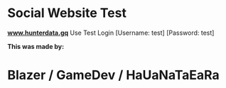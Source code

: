 # Social Website Test








**www.hunterdata.gq**
Use Test Login [Username: test] [Password: test]











__This was made by:__








# Blazer / GameDev / HaUaNaTaEaRa


